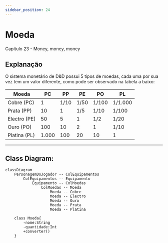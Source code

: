 ```yaml
---
sidebar_position: 24
---
```

# Moeda
Capítulo 23 - Money, money, money

## Explanação
O sistema monetário de D&D possui 5 tipos de moedas, cada uma por sua vez tem um valor diferente, como pode ser observado na tabela a baixo:

| Moeda        | PC    | PP   | PE   | PO    | PL      |
|--------------|-------|------|------|-------|---------|
| Cobre (PC)   | 1     | 1/10 | 1/50 | 1/100 | 1/1.000 |
| Prata (PP)   | 10    | 1    | 1/5  | 1/10  | 1/100   |
| Electro (PE) | 50    | 5    | 1    | 1/2   | 1/20    |
| Ouro (PO)    | 100   | 10   | 2    | 1     | 1/10    |
| Platina (PL) | 1.000 | 100  | 20   | 10    | 1       |

***

## Class Diagram:
```mermaid
classDiagram
    PersonagemDoJogador -- ColEquipamentos
        ColEquipamentos -- Equipamento
            Equipamento -- ColMoedas
                ColMoedas -- Moeda
                    Moeda -- Cobre
                    Moeda -- Electro
                    Moeda -- Ouro
                    Moeda -- Prata
                    Moeda -- Platina
                    
    class Moeda{
        -nome:String
        -quantidade:Int
        +converter()
    }
```